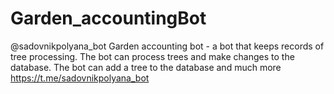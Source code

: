 # Garden_accountingBot
@sadovnikpolyana_bot
Garden accounting bot - a bot that keeps records of tree processing. 
The bot can process trees and make changes to the database. 
The bot can add a tree to the database and much more
https://t.me/sadovnikpolyana_bot
